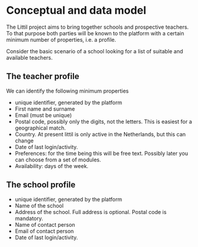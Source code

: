 # Conceptual and data model
The Littil project aims to bring together schools and prospective teachers. To that purpose both parties will be known to the platform with a certain minimum number of properties, i.e. a profile.

Consider the basic scenario of a school looking for a list of suitable and available teachers.

## The teacher profile
We can identify the following minimum properties
* unique identifier, generated by the platform
* First name and surname
* Email (must be unique)
* Postal code, possibly only the digits, not the letters. This is easiest for a geographical match.
* Country. At present littil is only active in the Netherlands, but this can change
* Date of last login/activity.
* Preferences: for the time being this will be free text. Possibly later you can choose from a set of modules. 
* Availability: days of the week.

## The school profile
* unique identifier, generated by the platform
* Name of the school
* Address of the school. Full address is optional. Postal code is mandatory.
* Name of contact person
* Email of contact person
* Date of last login/activity.






